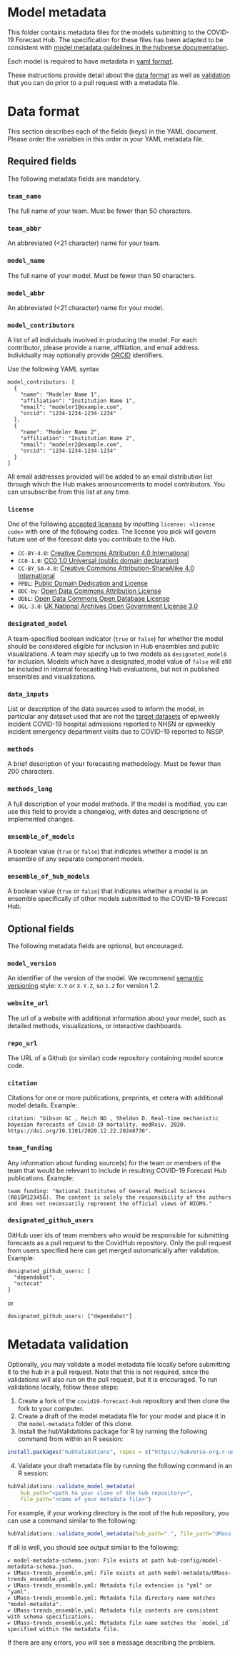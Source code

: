 # Model metadata

This folder contains metadata files for the models submitting to the  COVID-19 Forecast Hub. The specification for these files has been adapted to be consistent with [model metadata guidelines in the hubverse documentation](https://hubdocs.readthedocs.io/en/latest/user-guide/model-metadata.html).

Each model is required to have metadata in [yaml format](https://docs.ansible.com/ansible/latest/reference_appendices/YAMLSyntax.html).


These instructions provide detail about the [data
format](#Data-format) as well as [validation](#Data-validation) that
you can do prior to a pull request with a metadata file.

# Data format
This section describes each of the fields (keys) in the YAML document. Please order the variables in this order in your YAML metadata file.

## Required fields
The following metadata fields are mandatory.

### `team_name`
The full name of your team. Must be fewer than 50 characters.

### `team_abbr`
An abbreviated (<21 character) name for your team.

### `model_name`
The full name of your model. Must be fewer than 50 characters.

### `model_abbr`
An abbreviated (<21 character) name for your model.

### `model_contributors`

A list of all individuals involved in producing the model.
For each contributor, please provide a name, affiliation, and email address. Individually may optionally provide [ORCID](https://orcid.org/) identifiers.

Use the following YAML syntax
```
model_contributors: [
  {
    "name": "Modeler Name 1",
    "affiliation": "Institution Name 1",
    "email": "modeler1@example.com",
    "orcid": "1234-1234-1234-1234"
  },
  {
    "name": "Modeler Name 2",
    "affiliation": "Institution Name 2",
    "email": "modeler2@example.com",
    "orcid": "1234-1234-1234-1234"
  }
]
```

All email addresses provided will be added to an email distribution list through which the Hub makes announcements to model contributors. You can unsubscribe from this list at any time.

### `license`

One of the following [accepted licenses](https://github.com/CDCgov/covid19-forecast-hub/blob/37f4ffdd57c0dc2d8372b674728304e37a46212f/hub-config/model-metadata-schema.json#L69-L75) by inputting `license: <license code>` with one of the following codes. The license you pick will govern future use of the forecast data you contribute to the Hub.

 - `CC-BY-4.0`: [Creative Commons Attribution 4.0 International](https://creativecommons.org/licenses/by/4.0/deed.en)
 - `CC0-1.0`: [CC0 1.0 Universal (public domain declaration)](https://creativecommons.org/publicdomain/zero/1.0/deed.en)
 - `CC-BY_SA-4.0`: [Creative Commons Attribution-ShareAlike 4.0 International](https://creativecommons.org/licenses/by-sa/4.0/deed.en)
 - `PPDL`: [Public Domain Dedication and License](https://opendatacommons.org/licenses/pddl/summary/)
 - `ODC-by`: [Open Data Commons Attribution License](https://opendatacommons.org/licenses/by/1-0/)
 - `ODbL`: [Open Data Commons Open Database License](https://opendatacommons.org/licenses/odbl/)
 - `OGL-3.0`: [UK National Archives Open Government License 3.0](https://www.nationalarchives.gov.uk/doc/open-government-licence/version/3/) 

### `designated_model`

A team-specified boolean indicator (`true` or `false`) for whether the model should be considered eligible for inclusion in Hub ensembles and public visualizations. A team may specify up to two models as `designated_model`s for inclusion. Models which have a designated_model value of `false` will still be included in internal forecasting Hub evaluations, but not in published ensembles and visualizations.

### `data_inputs`

List or description of the data sources used to inform the model, in particular any dataset used that are not the [target datasets](../README.md#target-data-source) of epiweekly incident COVID-19 hospital admissions reported to NHSN or epiweekly incident emergency department visits due to COVID-19 reported to NSSP. 


### `methods`

A brief description of your forecasting methodology. Must be fewer than 200 characters.

### `methods_long`

A full description of your model methods. If the model is modified, you can use this field to provide a changelog, with dates and descriptions of implemented changes.


### `ensemble_of_models`

A boolean value (`true` or `false`) that indicates whether a model is an ensemble of any separate component models.

### `ensemble_of_hub_models`

A boolean value (`true` or `false`) that indicates whether a model is an ensemble specifically of other models submitted to the COVID-19 Forecast Hub.

## Optional fields
The following metadata fields are optional, but encouraged.

### `model_version`
An identifier of the version of the model. We recommend [semantic versioning](https://semver.org/) style: `X.Y` or `X.Y.Z`, so `1.2` for version 1.2.

### `website_url`

The url of a website with additional information about your model, such as detailed methods, visualizations, or interactive dashboards.

### `repo_url`

The URL of a Github (or similar) code repository containing model source code. 

### `citation`

Citations for one or more publications, preprints, et cetera with additional model details. Example: 
```
citation: "Gibson GC , Reich NG , Sheldon D. Real-time mechanistic bayesian forecasts of Covid-19 mortality. medRxiv. 2020. https://doi.org/10.1101/2020.12.22.20248736".
```

### `team_funding`

Any information about funding source(s) for the team or members of the team that would be relevant to include in resulting COVID-19 Forecast Hub publications. Example:
```
team_funding: "National Institutes of General Medical Sciences (R01GM123456). The content is solely the responsibility of the authors and does not necessarily represent the official views of NIGMS."
```

### `designated_github_users`

GitHub user ids of team members who would be responsible for submitting forecasts as a pull request to the CovidHub repository. Only the pull request from users specified here can get merged automatically after validation. Example:
```
designated_github_users: [
  "dependabot",
  "octocat"
]
```
or 
```
designated_github_users: ["dependabot"]
```

# Metadata validation

Optionally, you may validate a model metadata file locally before submitting it to the hub in a pull request. Note that this is not required, since the validations will also run on the pull request, but it is encouraged. To run validations locally, follow these steps:

1. Create a fork of the `covid19-forecast-hub` repository and then clone the fork to your computer.
2. Create a draft of the model metadata file for your model and place it in the `model-metadata` folder of this clone.
3. Install the hubValidations package for R by running the following command from within an R session:
``` r
install.packages("hubValidations", repos = c("https://hubverse-org.r-universe.dev", "https://cloud.r-project.org"))
```
4. Validate your draft metadata file by running the following command in an R session:
``` r
hubValidations::validate_model_metadata(
    hub_path="<path to your clone of the hub repository>",
    file_path="<name of your metadata file>")
```

For example, if your working directory is the root of the hub repository, you can use a command similar to the following:
``` r
hubValidations::validate_model_metadata(hub_path=".", file_path="UMass-trends_ensemble.yml")
```

If all is well, you should see output similar to the following:
```
✔ model-metadata-schema.json: File exists at path hub-config/model-metadata-schema.json.
✔ UMass-trends_ensemble.yml: File exists at path model-metadata/UMass-trends_ensemble.yml.
✔ UMass-trends_ensemble.yml: Metadata file extension is "yml" or "yaml".
✔ UMass-trends_ensemble.yml: Metadata file directory name matches "model-metadata".
✔ UMass-trends_ensemble.yml: Metadata file contents are consistent with schema specifications.
✔ UMass-trends_ensemble.yml: Metadata file name matches the `model_id` specified within the metadata file.
```

If there are any errors, you will see a message describing the problem.
